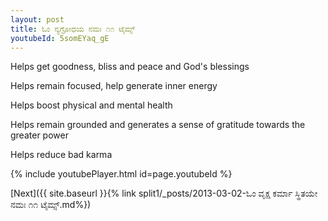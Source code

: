 ```yaml
---
layout: post
title: ಓಂ ನ್ಯಗ್ರೋಧಯ ನಮಃ ೧೧ ಟೈಮ್ಸ್
youtubeId: 5somEYaq_gE
---
```

 
 
Helps get goodness, bliss and peace and God's blessings
 
Helps remain focused, help generate inner energy 
 
Helps boost physical and mental health 
 
Helps remain grounded and generates a sense of gratitude towards the greater power 
 
Helps reduce bad karma
 
 
 
 


{% include youtubePlayer.html id=page.youtubeId %}
 
[Next]({{ site.baseurl }}{% link  split1/_posts/2013-03-02-ಓಂ ವೃಕ್ಷ ಕರ್ಮಾ ಸ್ಥಿತಯೇ ನಮಃ ೧೧ ಟೈಮ್ಸ್.md%})
 
